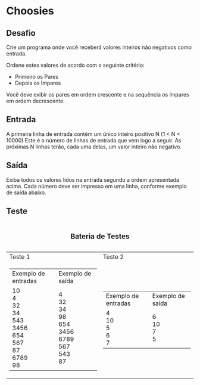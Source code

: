 # Choosies

## Desafio
Crie um programa onde você receberá valores inteiros não negativos como entrada.

Ordene estes valores de acordo com o seguinte critério:
- Primeiro os Pares
- Depois os Ímpares

Você deve exibir os pares em ordem crescente e na sequência os ímpares em ordem decrescente.

## Entrada
A primeira linha de entrada contém um único inteiro positivo N (1 < N < 10000) Este é o número de linhas de entrada que vem logo a seguir. As próximas N linhas terão, cada uma delas, um valor inteiro não negativo.

## Saída
Exiba todos os valores lidos na entrada segundo a ordem apresentada acima. Cada número deve ser impresso em uma linha, conforme exemplo de saída abaixo.

## Teste

<table>
  <caption><h3 style="align-content: center;">Bateria de Testes</h3></caption>  
  <tr>
    <td> Teste 1 </td>
    <td> Teste 2 </td>
  </tr>
  <tr>
    <td> 
      <table>
        <tr>
          <td> Exemplo de entradas  </td>
          <td> Exemplo de saída </td>
        </tr>
        <tr>
          <td> 10 <br> 4 <br> 32 <br> 34 <br> 543 <br> 3456 <br> 654 <br> 567 <br> 87 <br> 6789 <br> 98 </td>
          <td> 4 <br> 32 <br> 34 <br> 98 <br> 654 <br> 3456 <br> 6789 <br> 567 <br> 543 <br> 87 </td>
        </tr>
      </table>
    </td>
    <td> 
      <table>
        <tr>
          <td> Exemplo de entradas </td>
          <td> Exemplo de saída </td>
        </tr>
        <tr>
          <td> 4 <br> 10 <br> 5 <br> 6 <br> 7 </td>
          <td> 6 <br> 10 <br> 7 <br> 5 </td>
        </tr>
      </table>
    </td>
  </tr>
</table>

